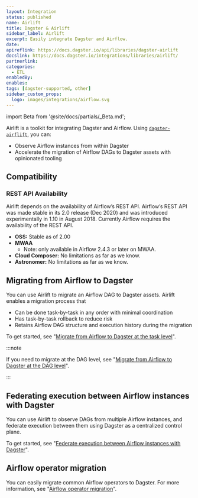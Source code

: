 ```yaml
---
layout: Integration
status: published
name: Airlift
title: Dagster & Airlift
sidebar_label: Airlift
excerpt: Easily integrate Dagster and Airflow.
date:
apireflink: https://docs.dagster.io/api/libraries/dagster-airlift
docslink: https://docs.dagster.io/integrations/libraries/airlift/
partnerlink:
categories:
  - ETL
enabledBy:
enables:
tags: [dagster-supported, other]
sidebar_custom_props:
  logo: images/integrations/airflow.svg
---
```


import Beta from '@site/docs/partials/\_Beta.md';

<Beta />

Airlift is a toolkit for integrating Dagster and Airflow. Using [`dagster-airflift`](/api/libraries/dagster-airlift), you can:

- Observe Airflow instances from within Dagster
- Accelerate the migration of Airflow DAGs to Dagster assets with opinionated tooling

## Compatibility

### REST API Availability

Airlift depends on the availability of Airflow’s REST API. Airflow’s REST API was made stable in its 2.0 release (Dec 2020) and was introduced experimentally in 1.10 in August 2018. Currently Airflow requires the availability of the REST API.

- **OSS:** Stable as of 2.00
- **MWAA**
  - Note: only available in Airflow 2.4.3 or later on MWAA.
- **Cloud Composer:** No limitations as far as we know.
- **Astronomer:** No limitations as far as we know.

## Migrating from Airflow to Dagster

You can use Airlift to migrate an Airflow DAG to Dagster assets. Airlift enables a migration process that

- Can be done task-by-task in any order with minimal coordination
- Has task-by-task rollback to reduce risk
- Retains Airflow DAG structure and execution history during the migration

To get started, see "[Migrate from Airflow to Dagster at the task level](/guides/migrate/airflow-to-dagster/task-level-migration)".

:::note

If you need to migrate at the DAG level, see "[Migrate from Airflow to Dagster at the DAG level](/guides/migrate/airflow-to-dagster/dag-level-migration)".

:::

## Federating execution between Airflow instances with Dagster

You can use Airlift to observe DAGs from multiple Airflow instances, and federate execution between them using Dagster as a centralized control plane.

To get started, see "[Federate execution between Airflow instances with Dagster](/guides/migrate/airflow-to-dagster/federation)".

## Airflow operator migration

You can easily migrate common Airflow operators to Dagster. For more information, see "[Airflow operator migration](/guides/migrate/airflow-to-dagster/airflow-operator-migration)".
